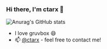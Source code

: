 ### Hi there, I'm ctarx 👋

![Anurag's GitHub stats](https://github-readme-stats.vercel.app/api?username=ctarx&show_icons=true&theme=gruvbox)

- I love gruvbox 😄
- 📫 [@ctarx](https://linuxrocks.online/@ctarx) - feel free to contact me!

<!--
**ctarx/ctarx** is a ✨ _special_ ✨ repository because its `README.md` (this file) appears on your GitHub profile.

Here are some ideas to get you started:

- 🔭 I’m currently working on ...
- 🌱 I’m currently learning ...
- 👯 I’m looking to collaborate on ...
- 🤔 I’m looking for help with ...
- 💬 Ask me about ...
- 📫 How to reach me: ...
- 😄 Pronouns: ...
- ⚡ Fun fact: ...
-->
